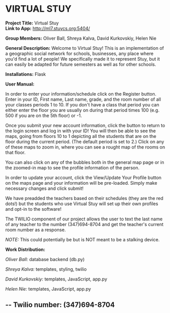 VIRTUAL STUY
====

**Project Title:** Virtual Stuy  
**Link to App:** http://ml7.stuycs.org:5404/

**Group Members:** Oliver Ball, Shreya Kalva, David Kurkovskiy, Helen Nie

**General Description:** Welcome to Virtual Stuy! This is an implementation of a geographic social network for schools, businesses, any place where you'd find a lot of people! We specifically made it to represent Stuy, but it can easily be adapted for future semesters as well as for other schools. 

**Installations:** Flask

**User Manual:** 

In order to enter your information/schedule click on the Register button. Enter in your ID, First name, Last name, grade, and the room number of all your classes periods 1 to 10. If you don't have a class that period you can either enter the floor you are usually on during that period times 100 (e.g. 500 if you are on the 5th floor) or -1.

Once you submit your new account information, click the button to return to the login screen and log in with your ID! You will then be able to see the maps, going from floors 10 to 1 depicting all the students that are on the floor during the current period. (The default period is set to 2.) Click on any of these maps to zoom in, where you can see a rought map of the rooms on that floor.

You can also click on any of the bubbles both in the general map page or in the zoomed-in map to see the profile information of the person.

In order to update your account, click the View/Update Your Profile button on the maps page and your information will be pre-loaded. Simply make necessary changes and click submit!

We have preadded the teachers based on their schedules (they are the red dots!) but the students who use Virtual Stuy will set up their own profiles and opt-in to the software!

The TWILIO component of our project allows the user to text the last name of any teacher to the number (347)694-8704 and get the teacher's current room number as a response.

*NOTE:* This could potentially be but is NOT meant to be a stalking device.



**Work Distribution:**

*Oliver Ball:* database backend (db.py)

*Shreya Kalva:* templates, styling, twilio

*David Kurkovskiy:* templates, JavaScript, app.py

*Helen Nie:* templates, JavaScript, app.py



-- 
**Twilio number:** (347)694-8704
--
